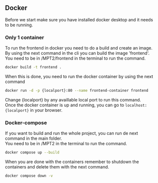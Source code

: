 ## Docker

Before we start make sure you have installed docker desktop and it needs to be running.  

### Only 1 container
To run the frontend in docker you need to do a build and create an image.
By using the next command in the cli you can build the image 'frontend'.  
You need to be in /MPT2/frontend in the terminal to run the command.

```bash
docker build -t frontend .
```

When this is done, you need to run the docker container by using the next command
```bash
docker run -d -p {localport}:80 --name frontend-container frontend
```
Change {localport} by any availlable local port to run this command.  
Once the docker container is up and running, you can go to `localhost:{localport}` in your browser.  

### Docker-compose
If you want to build and run the whole project, you can run de next command in the main folder.  
You need to be in /MPT2 in the terminal to run the command.

```bash
docker compose up --build
```

When you are done with the containers remember to shutdown the containers and delete them with the next command.
```bash
docker compose down -v
```
